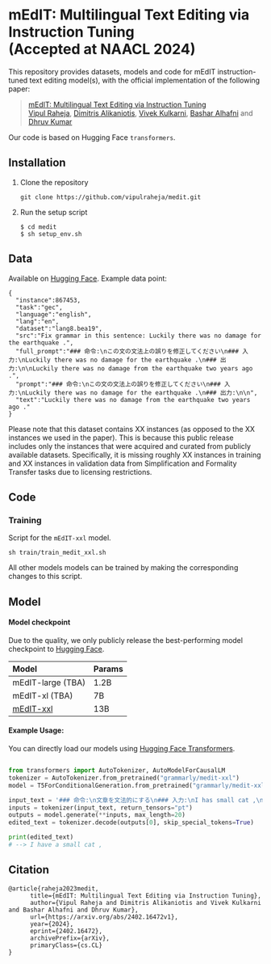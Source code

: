 # mEdIT: Multilingual Text Editing via Instruction Tuning  <br />(Accepted at NAACL 2024)

This repository provides datasets, models and code for mEdIT instruction-tuned text editing model(s), with the official implementation of the following paper:
> [mEdIT: Multilingual Text Editing via Instruction Tuning](https://arxiv.org/abs/2402.16472v1) <br>
> [Vipul Raheja](https://github.com/vipulraheja), [Dimitris Alikaniotis](https://github.com/dimalik), [Vivek Kulkarni](https://github.com/viveksck), [Bashar Alhafni](https://github.com/balhafni) and [Dhruv Kumar](https://github.com/ddhruvkr)

Our code is based on Hugging Face `transformers`.

## Installation
1. Clone the repository
   ```
   git clone https://github.com/vipulraheja/medit.git
   ```
   
2. Run the setup script
   ```
   $ cd medit
   $ sh setup_env.sh
   ```

## Data
Available on [Hugging Face](https://huggingface.co/datasets/grammarly/medit).
Example data point:

```
{
  "instance":867453,
  "task":"gec",
  "language":"english",
  "lang":"en",
  "dataset":"lang8.bea19",
  "src":"Fix grammar in this sentence: Luckily there was no damage for the earthquake .",
  "full_prompt":"### 命令:\nこの文の文法上の誤りを修正してください\n### 入力:\nLuckily there was no damage for the earthquake .\n### 出力:\n\nLuckily there was no damage from the earthquake two years ago .",
  "prompt":"### 命令:\nこの文の文法上の誤りを修正してください\n### 入力:\nLuckily there was no damage for the earthquake .\n### 出力:\n\n",
  "text":"Luckily there was no damage from the earthquake two years ago ."
}
```

Please note that this dataset contains XX instances (as opposed to the XX instances we used in the paper). This is because this public release includes only the instances that were acquired and curated from publicly available datasets. Specifically, it is missing roughly XX instances in training and XX instances in validation data from Simplification and Formality Transfer tasks due to licensing restrictions.

## Code
### Training
Script for the `mEdIT-xxl` model. 
```
sh train/train_medit_xxl.sh
```
All other models models can be trained by making the corresponding changes to this script. 

## Model

#### Model checkpoint
Due to the quality, we only publicly release the best-performing model checkpoint to [Hugging Face](https://huggingface.co/grammarly). 

| Model         | Params        | 
| :-------------|:-------------  |
| mEdIT-large (TBA)    | 1.2B  | 
| mEdIT-xl (TBA)    | 7B  | 
| [mEdIT-xxl](https://huggingface.co/grammarly/medit-xxl)    | 13B  | 


#### Example Usage:
You can directly load our models using [Hugging Face Transformers](https://github.com/huggingface/transformers).
```python

from transformers import AutoTokenizer, AutoModelForCausalLM
tokenizer = AutoTokenizer.from_pretrained("grammarly/medit-xxl")
model = T5ForConditionalGeneration.from_pretrained("grammarly/medit-xxl")

input_text = '### 命令:\n文章を文法的にする\n### 入力:\nI has small cat ,\n### 出力:\n\n'
inputs = tokenizer(input_text, return_tensors="pt")
outputs = model.generate(**inputs, max_length=20)
edited_text = tokenizer.decode(outputs[0], skip_special_tokens=True)

print(edited_text)
# --> I have a small cat ,
```

## Citation
```
@article{raheja2023medit,
      title={mEdIT: Multilingual Text Editing via Instruction Tuning}, 
      author={Vipul Raheja and Dimitris Alikaniotis and Vivek Kulkarni and Bashar Alhafni and Dhruv Kumar},
      url={https://arxiv.org/abs/2402.16472v1},
      year={2024},
      eprint={2402.16472},
      archivePrefix={arXiv},
      primaryClass={cs.CL}
}
```
